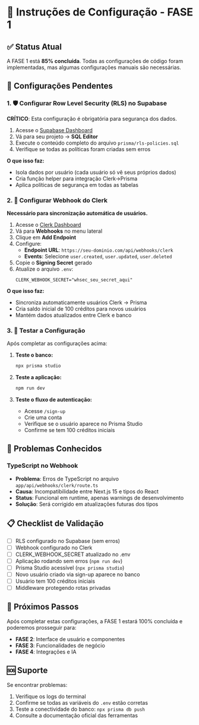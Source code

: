 # 🚀 Instruções de Configuração - FASE 1

## ✅ Status Atual
A FASE 1 está **85% concluída**. Todas as configurações de código foram implementadas, mas algumas configurações manuais são necessárias.

## 🔧 Configurações Pendentes

### 1. 🛡️ Configurar Row Level Security (RLS) no Supabase

**CRÍTICO**: Esta configuração é obrigatória para segurança dos dados.

1. Acesse o [Supabase Dashboard](https://supabase.com/dashboard)
2. Vá para seu projeto → **SQL Editor**
3. Execute o conteúdo completo do arquivo `prisma/rls-policies.sql`
4. Verifique se todas as políticas foram criadas sem erros

**O que isso faz:**
- Isola dados por usuário (cada usuário só vê seus próprios dados)
- Cria função helper para integração Clerk→Prisma
- Aplica políticas de segurança em todas as tabelas

### 2. 🔗 Configurar Webhook do Clerk

**Necessário para sincronização automática de usuários.**

1. Acesse o [Clerk Dashboard](https://dashboard.clerk.com)
2. Vá para **Webhooks** no menu lateral
3. Clique em **Add Endpoint**
4. Configure:
   - **Endpoint URL**: `https://seu-dominio.com/api/webhooks/clerk`
   - **Events**: Selecione `user.created`, `user.updated`, `user.deleted`
5. Copie o **Signing Secret** gerado
6. Atualize o arquivo `.env`:
   ```
   CLERK_WEBHOOK_SECRET="whsec_seu_secret_aqui"
   ```

**O que isso faz:**
- Sincroniza automaticamente usuários Clerk → Prisma
- Cria saldo inicial de 100 créditos para novos usuários
- Mantém dados atualizados entre Clerk e banco

### 3. 🧪 Testar a Configuração

Após completar as configurações acima:

1. **Teste o banco:**
   ```bash
   npx prisma studio
   ```

2. **Teste a aplicação:**
   ```bash
   npm run dev
   ```

3. **Teste o fluxo de autenticação:**
   - Acesse `/sign-up`
   - Crie uma conta
   - Verifique se o usuário aparece no Prisma Studio
   - Confirme se tem 100 créditos iniciais

## 🚨 Problemas Conhecidos

### TypeScript no Webhook
- **Problema**: Erros de TypeScript no arquivo `app/api/webhooks/clerk/route.ts`
- **Causa**: Incompatibilidade entre Next.js 15 e tipos do React
- **Status**: Funcional em runtime, apenas warnings de desenvolvimento
- **Solução**: Será corrigido em atualizações futuras dos tipos

## 📋 Checklist de Validação

- [ ] RLS configurado no Supabase (sem erros)
- [ ] Webhook configurado no Clerk
- [ ] CLERK_WEBHOOK_SECRET atualizado no .env
- [ ] Aplicação rodando sem erros (`npm run dev`)
- [ ] Prisma Studio acessível (`npx prisma studio`)
- [ ] Novo usuário criado via sign-up aparece no banco
- [ ] Usuário tem 100 créditos iniciais
- [ ] Middleware protegendo rotas privadas

## 🎯 Próximos Passos

Após completar estas configurações, a FASE 1 estará 100% concluída e poderemos prosseguir para:

- **FASE 2**: Interface de usuário e componentes
- **FASE 3**: Funcionalidades de negócio
- **FASE 4**: Integrações e IA

## 🆘 Suporte

Se encontrar problemas:
1. Verifique os logs do terminal
2. Confirme se todas as variáveis do `.env` estão corretas
3. Teste a conectividade do banco: `npx prisma db push`
4. Consulte a documentação oficial das ferramentas 